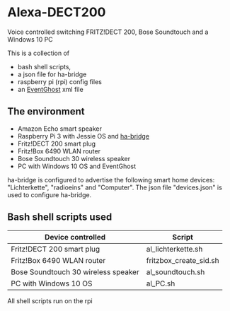 # Alexa-DECT200
Voice controlled switching FRITZ!DECT 200, Bose Soundtouch and a Windows 10 PC

This is a collection of 
- bash shell scripts, 
- a json file for ha-bridge 
- raspberry pi (rpi) config files
- an [EventGhost](http://www.eventghost.org/) xml file

## The environment
- Amazon Echo smart speaker
- Raspberry Pi 3 with Jessie OS and [ha-bridge](https://github.com/bwssytems/ha-bridge)
- Fritz!DECT 200 smart plug
- Fritz!Box 6490 WLAN router
- Bose Soundtouch 30 wireless speaker
- PC with Windows 10 OS and EventGhost

ha-bridge is configured to advertise the following smart home devices: "Lichterkette", "radioeins" and "Computer". The json file "devices.json" is used to configure ha-bridge.

## Bash shell scripts used

Device controlled | Script 
-------|-----
Fritz!DECT 200 smart plug | al_lichterkette.sh 
Fritz!Box 6490 WLAN router | fritzbox_create_sid.sh 
Bose Soundtouch 30 wireless speaker | al_soundtouch.sh
PC with Windows 10 OS | al_PC.sh

All shell scripts run on the rpi


